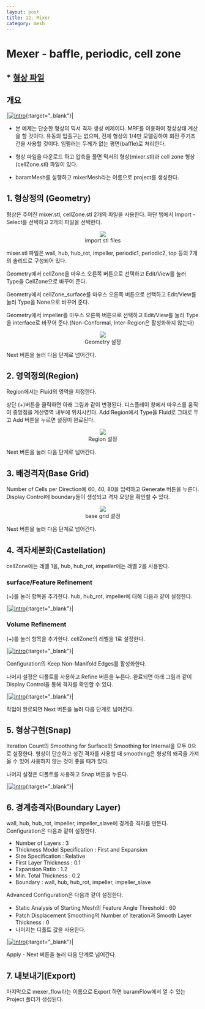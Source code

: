 ```yaml
---
layout: post
title: 12. Mixer
category: mesh
---
```



# Mexer - baffle, periodic, cell zone

## * [형상 파일](https://drive.google.com/file/d/1K_DUBphQi3Xqhy7E7dTtYR-s_D46DmZQ/view?usp=sharing) 

## 개요 

|[![intro](https://github.com/nextfoam/baram-pages/raw/main/screenshots/mixer/intro.png)](https://github.com/nextfoam/baram-pages/raw/main/screenshots/mixer/intro.png){:target="_blank"}|

* 본 예제는 단순한 형상의 믹서 격자 생성 예제이다. MRF를 이용하여 정상상태 계산을 할 것이다. 유동의 입출구는 없으며, 전체 형상의 1/4만 모델링하여 회전 주기조건을 사용할 것이다. 임펠러는 두께가 없는 평면(baffle)로 처리한다.

* 형상 파일을 다운로드 하고 압축을 풀면 믹서의 형상(mixer.stl)과 cell zone 형상(cellZone.stl) 파일이 있다. 

* baramMesh를 실행하고 mixerMesh라는 이름으로 project를 생성한다.

## 1. 형상정의 (Geometry)

형상은 주어진 mixer.stl, cellZone.stl 2개의 파일을 사용한다. 하단 탭에서 Import - Select를 선택하고 2개의 파일을 선택한다. 


<p align='center'>
    <img src="https://github.com/nextfoam/baram-pages/raw/main/screenshots/mesh/mixer/importSTL.png"  >
    <br> import stl files
</p>

mixer.stl 파일은 wall, hub, hub_rot, impeller, periodic1, periodic2, top 등의 7개의 솔리드로 구성되어 있다. 

Geometry에서 cellZone을 마우스 오른쪽 버튼으로 선택하고 Edit/View를 눌러 Type을 CellZone으로 바꾸어 준다.

Geometry에서 cellZone_surface를 마우스 오른쪽 버튼으로 선택하고 Edit/View를 눌러 Type을 None으로 바꾸어 준다.

Geometry에서 impeller를 마우스 오른쪽 버튼으로 선택하고 Edit/View를 눌러 Type을 interface로 바꾸어 준다.(Non-Conformal, Inter-Region은 활성화하지 않는다)

<p align='center'>
    <img src="https://github.com/nextfoam/baram-pages/raw/main/screenshots/mesh/mixer/geom.png"  >
    <br> Geometry 설정
</p>


Next 버튼을 눌러 다음 단계로 넘어간다.


## 2. 영역정의(Region)

Region에서는 Fluid의 영역을 지정한다.

상단 (+)버튼을 클릭하면 아래 그림과 같이 변경된다. 디스플레이 창에서 마우스를 움직여 중앙점을 계산영역 내부에 위치시킨다. Add Region에서 Type을 Fluid로 그대로 두고 Add 버튼을 누르면 설정이 완료된다.

<p align='center'>
    <img src="https://github.com/nextfoam/baram-pages/raw/main/screenshots/mesh/mixer/region.png"  >
    <br> Region 설정
</p>

Next 버튼을 눌러 다음 단계로 넘어간다.


## 3. 배경격자(Base Grid)

Number of Cells per Direction에 60, 40, 80을 입력하고 Generate 버튼을 누른다. Display Control에 boundary들이 생성되고 격자 모양을 확인할 수 있다.

<p align='center'>
    <img src="https://github.com/nextfoam/baram-pages/raw/main/screenshots/mesh/mixer/baseGrid.png"  >
    <br> base grid 설정
</p>

Next 버튼을 눌러 다음 단계로 넘어간다.



## 4. 격자세분화(Castellation)

cellZone에는 레벨 1을, hub, hub_rot, impeller에는 레벨 2를 사용한다.

### surface/Feature Refinement

(+)를 눌러 항목을 추가한다. hub, hub_rot, impeller에 대해 다음과 같이 설정한다.

|[![intro](https://github.com/nextfoam/baram-pages/raw/main/screenshots/mesh/mixer/surfaceRefine.png "Surface/Feature Refinement 설정")](https://github.com/nextfoam/baram-pages/raw/main/screenshots/mesh/mixer/surfaceRefine.png){:target="_blank"}|


### Volume Refinement

(+)를 눌러 항목을 추가한다. cellZone의 레벨을 1로 설정한다.

|[![intro](https://github.com/nextfoam/baram-pages/raw/main/screenshots/mesh/mixer/volumeRefine.png "Volume Refinement 설정")](https://github.com/nextfoam/baram-pages/raw/main/screenshots/mesh/mixer/volumeRefine.png){:target="_blank"}|


Configuration의 Keep Non-Manifold Edges를 활성화한다.

나머지 설정은 디폴트를 사용하고 Refine 버튼을 누른다. 완료되면 아래 그림과 같이 Display Control을 통해 격자를 확인할 수 있다.

|[![intro](https://github.com/nextfoam/baram-pages/raw/main/screenshots/mesh/mixer/refineResult.png "Refinement 결과")](https://github.com/nextfoam/baram-pages/raw/main/screenshots/mesh/mixer/refineResult.png){:target="_blank"}|


작업이 완료되면 Next 버튼을 눌러 다음 단계로 넘어간다.


## 5. 형상구현(Snap)

Iteration Count의 Smoothing for Surface와 Smoothing for Internal을 모두 0으로 설정한다. 형상이 단순하고 성긴 격자를 사용할 때 smoothing은 형상의 왜곡을 가져올 수 있어 사용하지 않는 것이 좋을 때가 있다.


나머지 설정은 디폴트를 사용하고 Snap 버튼을 누른다.

|[![intro](https://github.com/nextfoam/baram-pages/raw/main/screenshots/mesh/mixer/snap.png "Snap 결과")](https://github.com/nextfoam/baram-pages/raw/main/screenshots/mesh/mixer/snap.png){:target="_blank"}|



## 6. 경계층격자(Boundary Layer)

wall, hub, hub_rot, impeller, impeller_slave에 경계층 격자를 만든다. Configuration은 다음과 같이 설정한다.

+ Number of Layers : 3
+ Thickness Model Specification : First and Expansion
+ Size Specification : Relative
+ First Layer Thickness : 0.1
+ Expansion Ratio : 1.2
+ Min. Total Thickness : 0.2
+ Boundary : wall, hub, hub_rot, impeller, impeller_slave

Advanced Configuration은 다음과 같이 설정한다.

+ Static Analysis of Starting Mesh의 Feature Angle Threshold : 60
+ Patch Displacement Smoothing의 Number of Iteration과 Smooth Layer Thickness : 0 
+ 나머지는 디폴트 값을 사용한다.

|[![intro](https://github.com/nextfoam/baram-pages/raw/main/screenshots/mesh/mixer/layer.png "Boundary Layer 설정")](https://github.com/nextfoam/baram-pages/raw/main/screenshots/mesh/mixer/layer.png){:target="_blank"}|


Apply - Next 버튼을 눌러 다음 단계로 넘어간다.


## 7. 내보내기(Export)

마지막으로 mexer_flow라는 이름으로 Export 하면 baramFlow에서 열 수 있는 Project 폴더가 생성된다.

